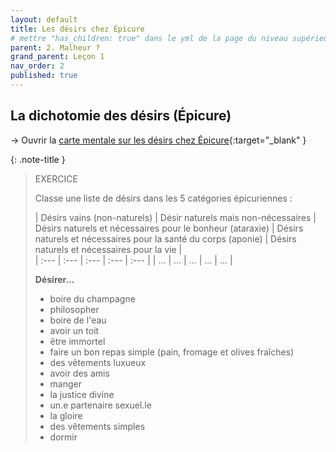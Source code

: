 ```yaml
---
layout: default
title: Les désirs chez Épicure
# mettre "has_children: true" dans le yml de la page du niveau supérieur
parent: 2. Malheur ?
grand_parent: Leçon 1
nav_order: 2
published: true
---
```

## La dichotomie des désirs (Épicure)
→ Ouvrir la [carte mentale sur les désirs chez Épicure](https://rollauda.github.io/schemas/cartes/desirs-epicure.html){:target="_blank" }

{: .note-title }
> EXERCICE
> 
> Classe une liste de désirs dans les 5 catégories épicuriennes :  
>
> | Désirs vains (non-naturels)  |  Désir naturels mais non-nécessaires  | Désirs naturels et nécessaires pour le bonheur (ataraxie)  |  Désirs naturels et nécessaires pour la santé du corps (aponie)  |  Désirs naturels et nécessaires pour la vie  |  
| :--- | :--- | :--- | :--- | :--- | 
| ...  |  ...  |  ... |  ...  |  ...  | 
>
> **Désirer...**
> - boire du champagne
> - philosopher
> - boire de l'eau
> - avoir un toit
> - être immortel
> - faire un bon repas simple (pain, fromage et olives fraîches)
> - des vêtements luxueux
> - avoir des amis
> - manger
> - la justice divine
> - un.e partenaire sexuel.le
> - la gloire
> - des vêtements simples
> - dormir




